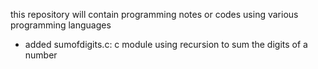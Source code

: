 this repository will contain
programming notes or codes using
various programming languages

- added sumofdigits.c: c module using recursion to sum the digits of a number
